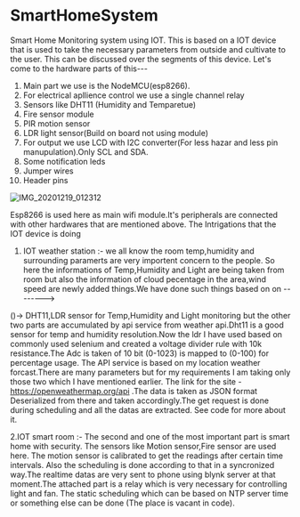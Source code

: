 # SmartHomeSystem
Smart Home Monitoring system using IOT.
This is based on a IOT device that is used to take the necessary parameters from outside and cultivate to the user.
This can be discussed over the segments of this device.
Let's come to the hardware parts of this--- 

1. Main part we use is the NodeMCU(esp8266). 
2. For electrical apllience control we use a single channel relay
3. Sensors like DHT11 (Humidity and Temparetue)
4. Fire sensor module
5. PIR motion sensor
6. LDR light sensor(Build on board not using module)
7. For output we use LCD with I2C converter(For less hazar and less pin manupulation).Only SCL and SDA.
8. Some notification leds
9. Jumper wires
10. Header pins

![IMG_20201219_012312](https://user-images.githubusercontent.com/59107993/102655885-0aaf6280-4199-11eb-8800-92832c8b9e9f.jpg)


Esp8266 is used here as main wifi module.It's peripherals are connected with other hardwares that are mentioned above.
The Intrigations that the IOT device is doing 
1. IOT weather station :- we all know the room temp,humidity and surrounding paramerts are very importent concern to the people. So here the informations of Temp,Humidity and Light are being taken from room but also the information of cloud pecentage in the area,wind speed are newly added things.We have done such things based on
on -------->

()-> DHT11,LDR sensor for Temp,Humidity and Light monitoring but the other two parts are accumulated by api service from weather api.Dht11 is a good sensor for temp and humidity resolution.Now the ldr I have used based on commonly used selenium and created a voltage divider rule with 10k resistance.The Adc is taken of 10 bit (0-1023) is mapped to (0-100) for percentage usage.
The API service is based on my location weather forcast.There are many parameters but for my requirements I am taking only those two which I have mentioned earlier.
The link for the site - https://openweathermap.org/api .The data is taken as JSON format Deserialized from there and taken accordingly.The get request is done during scheduling and all the datas are extracted. See code for more about it.

2.IOT smart room :- The second and one of the most important part is  smart home with security. The sensors like Motion sensor,Fire sensor are used here. The motion sensor is calibrated to get the readings after certain time intervals. Also the scheduling is done according to that in a syncronized way.The realtime datas are very sent to phone using blynk server at that moment.The attached part is a relay which is very necessary for controlling light and fan.
The static scheduling which can be based on NTP server time or something else can be done (The place is vacant in code).






